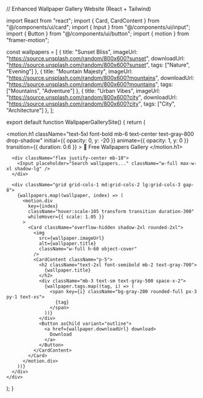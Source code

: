 // Enhanced Wallpaper Gallery Website (React + Tailwind)

import React from "react";
import { Card, CardContent } from "@/components/ui/card";
import { Input } from "@/components/ui/input";
import { Button } from "@/components/ui/button";
import { motion } from "framer-motion";

const wallpapers = [
  {
    title: "Sunset Bliss",
    imageUrl: "https://source.unsplash.com/random/800x600?sunset",
    downloadUrl: "https://source.unsplash.com/random/800x600?sunset",
    tags: ["Nature", "Evening"]
  },
  {
    title: "Mountain Majesty",
    imageUrl: "https://source.unsplash.com/random/800x600?mountains",
    downloadUrl: "https://source.unsplash.com/random/800x600?mountains",
    tags: ["Mountains", "Adventure"]
  },
  {
    title: "Urban Vibes",
    imageUrl: "https://source.unsplash.com/random/800x600?city",
    downloadUrl: "https://source.unsplash.com/random/800x600?city",
    tags: ["City", "Architecture"]
  },
];

export default function WallpaperGallerySite() {
  return (
    <div className="min-h-screen bg-gradient-to-r from-blue-100 via-white to-pink-100 p-8">
      <motion.h1 
        className="text-5xl font-bold mb-6 text-center text-gray-800 drop-shadow"
        initial={{ opacity: 0, y: -20 }}
        animate={{ opacity: 1, y: 0 }}
        transition={{ duration: 0.6 }}
      >
        🌄 Free Wallpapers Gallery
      </motion.h1>

      <div className="flex justify-center mb-10">
        <Input placeholder="Search wallpapers..." className="w-full max-w-xl shadow-lg" />
      </div>

      <div className="grid grid-cols-1 md:grid-cols-2 lg:grid-cols-3 gap-8">
        {wallpapers.map((wallpaper, index) => (
          <motion.div
            key={index}
            className="hover:scale-105 transform transition duration-300"
            whileHover={{ scale: 1.05 }}
          >
            <Card className="overflow-hidden shadow-2xl rounded-2xl">
              <img
                src={wallpaper.imageUrl}
                alt={wallpaper.title}
                className="w-full h-60 object-cover"
              />
              <CardContent className="p-5">
                <h2 className="text-2xl font-semibold mb-2 text-gray-700">
                  {wallpaper.title}
                </h2>
                <div className="mb-3 text-sm text-gray-500 space-x-2">
                  {wallpaper.tags.map((tag, i) => (
                    <span key={i} className="bg-gray-200 rounded-full px-3 py-1 text-xs">
                      {tag}
                    </span>
                  ))}
                </div>
                <Button asChild variant="outline">
                  <a href={wallpaper.downloadUrl} download>
                    Download
                  </a>
                </Button>
              </CardContent>
            </Card>
          </motion.div>
        ))}
      </div>
    </div>
  );
}
